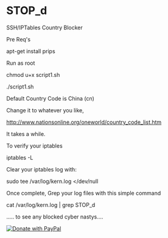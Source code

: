 # STOP_d
SSH/IPTables Country Blocker

Pre Req's

apt-get install prips

Run as root


chmod u+x script1.sh


./script1.sh


Default Country Code is China (cn)


Change it to whatever you like, 


http://www.nationsonline.org/oneworld/country_code_list.htm


It takes a while.

To verify your iptables

iptables -L 

Clear your iptables log with:

sudo tee /var/log/kern.log </dev/null

Once complete, Grep your log files with this simple command

cat /var/log/kern.log | grep STOP_d

..... to see any blocked cyber nastys....


<a href="https://www.paypal.com/cgi-bin/webscr?cmd=_s-xclick&hosted_button_id=WQ6V6K8ZY6D84">
  <img src="https://www.paypalobjects.com/en_US/GB/i/btn/btn_donateCC_LG.gif" alt="Donate with PayPal" />
</a>
